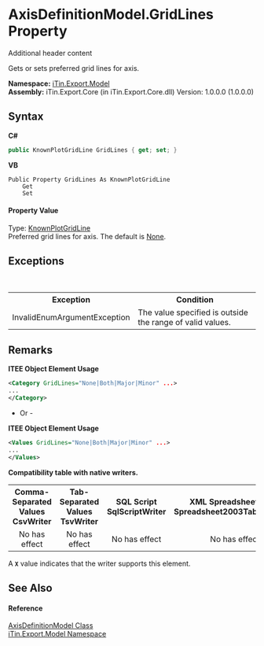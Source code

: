# AxisDefinitionModel.GridLines Property 
Additional header content 

Gets or sets preferred grid lines for axis.

**Namespace:**&nbsp;<a href="N_iTin_Export_Model">iTin.Export.Model</a><br />**Assembly:**&nbsp;iTin.Export.Core (in iTin.Export.Core.dll) Version: 1.0.0.0 (1.0.0.0)

## Syntax

**C#**<br />
``` C#
public KnownPlotGridLine GridLines { get; set; }
```

**VB**<br />
``` VB
Public Property GridLines As KnownPlotGridLine
	Get
	Set
```


#### Property Value
Type: <a href="T_iTin_Export_Model_KnownPlotGridLine">KnownPlotGridLine</a><br />Preferred grid lines for axis. The default is <a href="T_iTin_Export_Model_KnownPlotGridLine">None</a>.

## Exceptions
&nbsp;<table><tr><th>Exception</th><th>Condition</th></tr><tr><td>InvalidEnumArgumentException</td><td>The value specified is outside the range of valid values.</td></tr></table>

## Remarks

**ITEE Object Element Usage**<br />
``` XML
<Category GridLines="None|Both|Major|Minor" ...>
...
</Category>
```

- Or -

**ITEE Object Element Usage**<br />
``` XML
<Values GridLines="None|Both|Major|Minor" ...>
...
</Values>
```


<strong>Compatibility table with native writers.</strong><table><tr><th>Comma-Separated Values<br />CsvWriter</th><th>Tab-Separated Values<br />TsvWriter</th><th>SQL Script<br />SqlScriptWriter</th><th>XML Spreadsheet 2003<br />Spreadsheet2003TabularWriter</th></tr><tr><td align="center">No has effect</td><td align="center">No has effect</td><td align="center">No has effect</td><td align="center">No has effect</td></tr></table> A <strong>`X`</strong> value indicates that the writer supports this element.


## See Also


#### Reference
<a href="T_iTin_Export_Model_AxisDefinitionModel">AxisDefinitionModel Class</a><br /><a href="N_iTin_Export_Model">iTin.Export.Model Namespace</a><br />